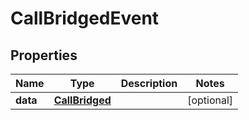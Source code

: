 

# CallBridgedEvent


## Properties

Name | Type | Description | Notes
------------ | ------------- | ------------- | -------------
**data** | [**CallBridged**](CallBridged.md) |  |  [optional]



